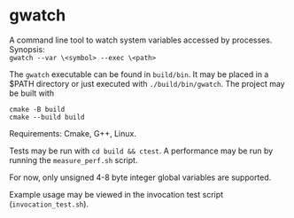 # gwatch
A command line tool to watch system variables accessed by processes.  
Synopsis:  
```gwatch --var \<symbol> --exec \<path>```  
  
The ```gwatch``` executable can be found in ```build/bin```. It may be placed in a $PATH directory or just executed with ```./build/bin/gwatch```. The project may be built with
```
cmake -B build
cmake --build build
```
Requirements: Cmake, G++, Linux.  
  
Tests may be run with ```cd build && ctest```. A performance may be run by running the ```measure_perf.sh``` script.  
  
For now, only unsigned 4-8 byte integer global variables are supported.  
  
Example usage may be viewed in the invocation test script (```invocation_test.sh```).